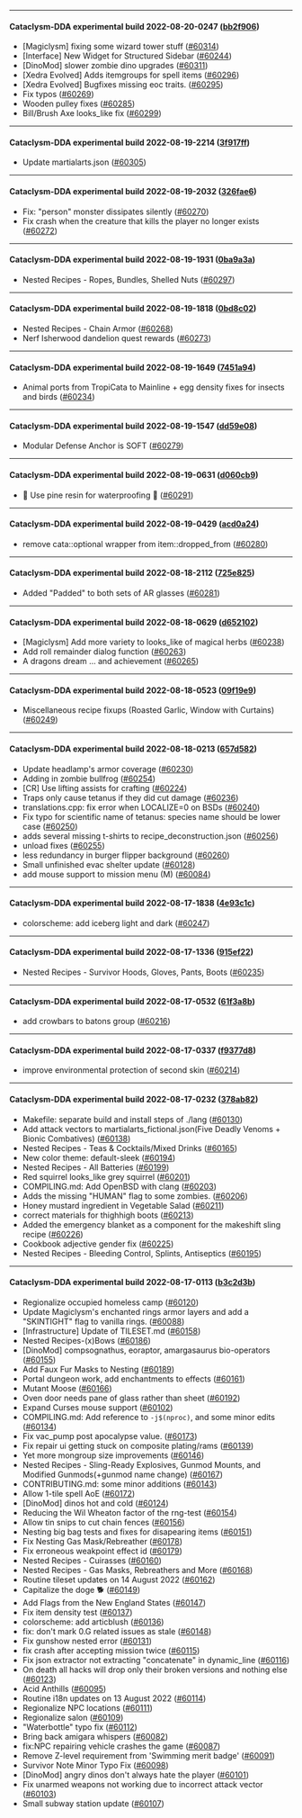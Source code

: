 
---

#### Cataclysm-DDA experimental build 2022-08-20-0247 ([bb2f906](https://github.com/CleverRaven/Cataclysm-DDA/releases/tag/cdda-experimental-2022-08-20-0247))

* [Magiclysm] fixing some wizard tower stuff ([#60314](https://github.com/CleverRaven/Cataclysm-DDA/pull/60314))
* [Interface] New Widget for Structured Sidebar ([#60244](https://github.com/CleverRaven/Cataclysm-DDA/pull/60244))
* [DinoMod] slower zombie dino upgrades ([#60311](https://github.com/CleverRaven/Cataclysm-DDA/pull/60311))
* [Xedra Evolved] Adds itemgroups for spell items ([#60296](https://github.com/CleverRaven/Cataclysm-DDA/pull/60296))
* [Xedra Evolved] Bugfixes missing eoc traits. ([#60295](https://github.com/CleverRaven/Cataclysm-DDA/pull/60295))
* Fix typos ([#60269](https://github.com/CleverRaven/Cataclysm-DDA/pull/60269))
* Wooden pulley fixes ([#60285](https://github.com/CleverRaven/Cataclysm-DDA/pull/60285))
* Bill/Brush Axe looks_like fix ([#60299](https://github.com/CleverRaven/Cataclysm-DDA/pull/60299))

---

#### Cataclysm-DDA experimental build 2022-08-19-2214 ([3f917ff](https://github.com/CleverRaven/Cataclysm-DDA/releases/tag/cdda-experimental-2022-08-19-2214))

* Update martialarts.json ([#60305](https://github.com/CleverRaven/Cataclysm-DDA/pull/60305))

---

#### Cataclysm-DDA experimental build 2022-08-19-2032 ([326fae6](https://github.com/CleverRaven/Cataclysm-DDA/releases/tag/cdda-experimental-2022-08-19-2032))

* Fix: "person" monster dissipates silently ([#60270](https://github.com/CleverRaven/Cataclysm-DDA/pull/60270))
* Fix crash when the creature that kills the player no longer exists ([#60272](https://github.com/CleverRaven/Cataclysm-DDA/pull/60272))

---

#### Cataclysm-DDA experimental build 2022-08-19-1931 ([0ba9a3a](https://github.com/CleverRaven/Cataclysm-DDA/releases/tag/cdda-experimental-2022-08-19-1931))

* Nested Recipes - Ropes, Bundles, Shelled Nuts ([#60297](https://github.com/CleverRaven/Cataclysm-DDA/pull/60297))

---

#### Cataclysm-DDA experimental build 2022-08-19-1818 ([0bd8c02](https://github.com/CleverRaven/Cataclysm-DDA/releases/tag/cdda-experimental-2022-08-19-1818))

* Nested Recipes - Chain Armor ([#60268](https://github.com/CleverRaven/Cataclysm-DDA/pull/60268))
* Nerf Isherwood dandelion quest rewards ([#60273](https://github.com/CleverRaven/Cataclysm-DDA/pull/60273))

---

#### Cataclysm-DDA experimental build 2022-08-19-1649 ([7451a94](https://github.com/CleverRaven/Cataclysm-DDA/releases/tag/cdda-experimental-2022-08-19-1649))

* Animal ports from TropiCata to Mainline + egg density fixes for insects and birds ([#60234](https://github.com/CleverRaven/Cataclysm-DDA/pull/60234))

---

#### Cataclysm-DDA experimental build 2022-08-19-1547 ([dd59e08](https://github.com/CleverRaven/Cataclysm-DDA/releases/tag/cdda-experimental-2022-08-19-1547))

* Modular Defense Anchor is SOFT ([#60279](https://github.com/CleverRaven/Cataclysm-DDA/pull/60279))

---

#### Cataclysm-DDA experimental build 2022-08-19-0631 ([d060cb9](https://github.com/CleverRaven/Cataclysm-DDA/releases/tag/cdda-experimental-2022-08-19-0631))

* 🌲 Use pine resin for waterproofing 🌲 ([#60291](https://github.com/CleverRaven/Cataclysm-DDA/pull/60291))

---

#### Cataclysm-DDA experimental build 2022-08-19-0429 ([acd0a24](https://github.com/CleverRaven/Cataclysm-DDA/releases/tag/cdda-experimental-2022-08-19-0429))

* remove cata::optional wrapper from item::dropped_from ([#60280](https://github.com/CleverRaven/Cataclysm-DDA/pull/60280))

---

#### Cataclysm-DDA experimental build 2022-08-18-2112 ([725e825](https://github.com/CleverRaven/Cataclysm-DDA/releases/tag/cdda-experimental-2022-08-18-2112))

* Added "Padded" to both sets of AR glasses ([#60281](https://github.com/CleverRaven/Cataclysm-DDA/pull/60281))

---

#### Cataclysm-DDA experimental build 2022-08-18-0629 ([d652102](https://github.com/CleverRaven/Cataclysm-DDA/releases/tag/cdda-experimental-2022-08-18-0629))

* [Magiclysm] Add more variety to looks_like of magical herbs ([#60238](https://github.com/CleverRaven/Cataclysm-DDA/pull/60238))
* Add roll remainder dialog function ([#60263](https://github.com/CleverRaven/Cataclysm-DDA/pull/60263))
* A dragons dream ... and achievement ([#60265](https://github.com/CleverRaven/Cataclysm-DDA/pull/60265))

---

#### Cataclysm-DDA experimental build 2022-08-18-0523 ([09f19e9](https://github.com/CleverRaven/Cataclysm-DDA/releases/tag/cdda-experimental-2022-08-18-0523))

* Miscellaneous recipe fixups (Roasted Garlic, Window with Curtains) ([#60249](https://github.com/CleverRaven/Cataclysm-DDA/pull/60249))

---

#### Cataclysm-DDA experimental build 2022-08-18-0213 ([657d582](https://github.com/CleverRaven/Cataclysm-DDA/releases/tag/cdda-experimental-2022-08-18-0213))

* Update headlamp's armor coverage ([#60230](https://github.com/CleverRaven/Cataclysm-DDA/pull/60230))
* Adding in zombie bullfrog ([#60254](https://github.com/CleverRaven/Cataclysm-DDA/pull/60254))
* [CR] Use lifting assists for crafting ([#60224](https://github.com/CleverRaven/Cataclysm-DDA/pull/60224))
* Traps only cause tetanus if they did cut damage ([#60236](https://github.com/CleverRaven/Cataclysm-DDA/pull/60236))
* translations.cpp: fix error when LOCALIZE=0 on BSDs ([#60240](https://github.com/CleverRaven/Cataclysm-DDA/pull/60240))
* Fix typo for scientific name of tetanus: species name should be lower case ([#60250](https://github.com/CleverRaven/Cataclysm-DDA/pull/60250))
* adds several missing t-shirts to recipe_deconstruction.json ([#60256](https://github.com/CleverRaven/Cataclysm-DDA/pull/60256))
* unload fixes ([#60255](https://github.com/CleverRaven/Cataclysm-DDA/pull/60255))
* less redundancy in burger flipper background ([#60260](https://github.com/CleverRaven/Cataclysm-DDA/pull/60260))
* Small unfinished evac shelter update ([#60128](https://github.com/CleverRaven/Cataclysm-DDA/pull/60128))
* add mouse support to mission menu (M) ([#60084](https://github.com/CleverRaven/Cataclysm-DDA/pull/60084))

---

#### Cataclysm-DDA experimental build 2022-08-17-1838 ([4e93c1c](https://github.com/CleverRaven/Cataclysm-DDA/releases/tag/cdda-experimental-2022-08-17-1838))

* colorscheme: add iceberg light and dark ([#60247](https://github.com/CleverRaven/Cataclysm-DDA/pull/60247))

---

#### Cataclysm-DDA experimental build 2022-08-17-1336 ([915ef22](https://github.com/CleverRaven/Cataclysm-DDA/releases/tag/cdda-experimental-2022-08-17-1336))

* Nested Recipes - Survivor Hoods, Gloves, Pants, Boots ([#60235](https://github.com/CleverRaven/Cataclysm-DDA/pull/60235))

---

#### Cataclysm-DDA experimental build 2022-08-17-0532 ([61f3a8b](https://github.com/CleverRaven/Cataclysm-DDA/releases/tag/cdda-experimental-2022-08-17-0532))

* add crowbars to batons group ([#60216](https://github.com/CleverRaven/Cataclysm-DDA/pull/60216))

---

#### Cataclysm-DDA experimental build 2022-08-17-0337 ([f9377d8](https://github.com/CleverRaven/Cataclysm-DDA/releases/tag/cdda-experimental-2022-08-17-0337))

* improve environmental protection of second skin ([#60214](https://github.com/CleverRaven/Cataclysm-DDA/pull/60214))

---

#### Cataclysm-DDA experimental build 2022-08-17-0232 ([378ab82](https://github.com/CleverRaven/Cataclysm-DDA/releases/tag/cdda-experimental-2022-08-17-0232))

* Makefile: separate build and install steps of ./lang ([#60130](https://github.com/CleverRaven/Cataclysm-DDA/pull/60130))
* Add attack vectors to martialarts_fictional.json(Five Deadly Venoms + Bionic Combatives) ([#60138](https://github.com/CleverRaven/Cataclysm-DDA/pull/60138))
* Nested Recipes - Teas & Cocktails/Mixed Drinks ([#60165](https://github.com/CleverRaven/Cataclysm-DDA/pull/60165))
* New color theme: default-sleek ([#60194](https://github.com/CleverRaven/Cataclysm-DDA/pull/60194))
* Nested Recipes - All Batteries ([#60199](https://github.com/CleverRaven/Cataclysm-DDA/pull/60199))
* Red squirrel looks_like grey squirrel ([#60201](https://github.com/CleverRaven/Cataclysm-DDA/pull/60201))
* COMPILING.md: Add OpenBSD with clang ([#60203](https://github.com/CleverRaven/Cataclysm-DDA/pull/60203))
* Adds the missing "HUMAN" flag to some zombies. ([#60206](https://github.com/CleverRaven/Cataclysm-DDA/pull/60206))
* Honey mustard ingredient in Vegetable Salad ([#60211](https://github.com/CleverRaven/Cataclysm-DDA/pull/60211))
* correct materials for thighhigh boots ([#60213](https://github.com/CleverRaven/Cataclysm-DDA/pull/60213))
* Added the emergency blanket as a component for the makeshift sling recipe ([#60226](https://github.com/CleverRaven/Cataclysm-DDA/pull/60226))
* Cookbook adjective gender fix ([#60225](https://github.com/CleverRaven/Cataclysm-DDA/pull/60225))
* Nested Recipes - Bleeding Control, Splints, Antiseptics ([#60195](https://github.com/CleverRaven/Cataclysm-DDA/pull/60195))

---

#### Cataclysm-DDA experimental build 2022-08-17-0113 ([b3c2d3b](https://github.com/CleverRaven/Cataclysm-DDA/releases/tag/cdda-experimental-2022-08-17-0113))

* Regionalize occupied homeless camp ([#60120](https://github.com/CleverRaven/Cataclysm-DDA/pull/60120))
* Update Magiclysm's enchanted rings armor layers and add a "SKINTIGHT" flag to vanilla rings. ([#60088](https://github.com/CleverRaven/Cataclysm-DDA/pull/60088))
* [Infrastructure] Update of TILESET.md ([#60158](https://github.com/CleverRaven/Cataclysm-DDA/pull/60158))
* Nested Recipes-(x)Bows ([#60186](https://github.com/CleverRaven/Cataclysm-DDA/pull/60186))
* [DinoMod] compsognathus, eoraptor, amargasaurus bio-operators ([#60155](https://github.com/CleverRaven/Cataclysm-DDA/pull/60155))
* Add Faux Fur Masks to Nesting ([#60189](https://github.com/CleverRaven/Cataclysm-DDA/pull/60189))
* Portal dungeon work, add enchantments to effects ([#60161](https://github.com/CleverRaven/Cataclysm-DDA/pull/60161))
* Mutant Moose ([#60166](https://github.com/CleverRaven/Cataclysm-DDA/pull/60166))
* Oven door needs pane of glass rather than sheet ([#60192](https://github.com/CleverRaven/Cataclysm-DDA/pull/60192))
* Expand Curses mouse support ([#60102](https://github.com/CleverRaven/Cataclysm-DDA/pull/60102))
* COMPILING.md: Add reference to `-j$(nproc)`, and some minor edits ([#60134](https://github.com/CleverRaven/Cataclysm-DDA/pull/60134))
* Fix vac_pump post apocalypse value. ([#60173](https://github.com/CleverRaven/Cataclysm-DDA/pull/60173))
* Fix repair ui getting stuck on composite plating/rams ([#60139](https://github.com/CleverRaven/Cataclysm-DDA/pull/60139))
* Yet more mongroup size improvements ([#60146](https://github.com/CleverRaven/Cataclysm-DDA/pull/60146))
* Nested Recipes - Sling-Ready Explosives, Gunmod Mounts, and Modified Gunmods(+gunmod name change) ([#60167](https://github.com/CleverRaven/Cataclysm-DDA/pull/60167))
* CONTRIBUTING.md: some minor additions ([#60143](https://github.com/CleverRaven/Cataclysm-DDA/pull/60143))
* Allow 1-tile spell AoE ([#60172](https://github.com/CleverRaven/Cataclysm-DDA/pull/60172))
* [DinoMod] dinos hot and cold ([#60124](https://github.com/CleverRaven/Cataclysm-DDA/pull/60124))
* Reducing the Wil Wheaton factor of the rng-test ([#60154](https://github.com/CleverRaven/Cataclysm-DDA/pull/60154))
* Allow tin snips to cut chain fences ([#60156](https://github.com/CleverRaven/Cataclysm-DDA/pull/60156))
* Nesting big bag tests and fixes for disapearing items ([#60151](https://github.com/CleverRaven/Cataclysm-DDA/pull/60151))
* Fix Nesting Gas Mask/Rebreather ([#60178](https://github.com/CleverRaven/Cataclysm-DDA/pull/60178))
* Fix erroneous weakpoint effect id ([#60179](https://github.com/CleverRaven/Cataclysm-DDA/pull/60179))
* Nested Recipes - Cuirasses ([#60160](https://github.com/CleverRaven/Cataclysm-DDA/pull/60160))
* Nested Recipes - Gas Masks, Rebreathers and More ([#60168](https://github.com/CleverRaven/Cataclysm-DDA/pull/60168))
* Routine tileset updates on 14 August 2022 ([#60162](https://github.com/CleverRaven/Cataclysm-DDA/pull/60162))
* Capitalize the doge 🐕 ([#60149](https://github.com/CleverRaven/Cataclysm-DDA/pull/60149))
* Add Flags from the New England States ([#60147](https://github.com/CleverRaven/Cataclysm-DDA/pull/60147))
* Fix item density test ([#60137](https://github.com/CleverRaven/Cataclysm-DDA/pull/60137))
* colorscheme: add articblush ([#60136](https://github.com/CleverRaven/Cataclysm-DDA/pull/60136))
* fix: don't mark 0.G related issues as stale ([#60148](https://github.com/CleverRaven/Cataclysm-DDA/pull/60148))
* Fix gunshow nested error ([#60131](https://github.com/CleverRaven/Cataclysm-DDA/pull/60131))
* fix crash after accepting mission twice ([#60115](https://github.com/CleverRaven/Cataclysm-DDA/pull/60115))
* Fix json extractor not extracting "concatenate" in dynamic_line ([#60116](https://github.com/CleverRaven/Cataclysm-DDA/pull/60116))
* On death all hacks will drop only their broken versions and nothing else ([#60123](https://github.com/CleverRaven/Cataclysm-DDA/pull/60123))
* Acid Anthills ([#60095](https://github.com/CleverRaven/Cataclysm-DDA/pull/60095))
* Routine i18n updates on 13 August 2022 ([#60114](https://github.com/CleverRaven/Cataclysm-DDA/pull/60114))
* Regionalize NPC locations ([#60111](https://github.com/CleverRaven/Cataclysm-DDA/pull/60111))
* Regionalize salon ([#60109](https://github.com/CleverRaven/Cataclysm-DDA/pull/60109))
* "Waterbottle" typo fix ([#60112](https://github.com/CleverRaven/Cataclysm-DDA/pull/60112))
* Bring back amigara whispers ([#60082](https://github.com/CleverRaven/Cataclysm-DDA/pull/60082))
*  fix:NPC repairing vehicle crashes the game ([#60087](https://github.com/CleverRaven/Cataclysm-DDA/pull/60087))
* Remove Z-level requirement from 'Swimming merit badge' ([#60091](https://github.com/CleverRaven/Cataclysm-DDA/pull/60091))
* Survivor Note Minor Typo Fix ([#60098](https://github.com/CleverRaven/Cataclysm-DDA/pull/60098))
* [DinoMod] angry dinos don't always hate the player ([#60101](https://github.com/CleverRaven/Cataclysm-DDA/pull/60101))
* Fix unarmed weapons not working due to incorrect attack vector ([#60103](https://github.com/CleverRaven/Cataclysm-DDA/pull/60103))
* Small subway station update ([#60107](https://github.com/CleverRaven/Cataclysm-DDA/pull/60107))
